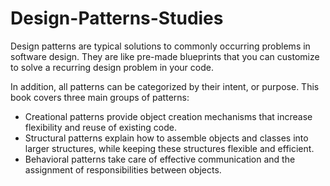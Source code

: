 # Design-Patterns-Studies

Design patterns are typical solutions to commonly occurring problems in software design. They are like pre-made blueprints that you can customize to solve a recurring design problem in your code.

In addition, all patterns can be categorized by their intent, or purpose. This book covers three main groups of patterns:

- Creational patterns provide object creation mechanisms that increase flexibility and reuse of existing code.
- Structural patterns explain how to assemble objects and classes into larger structures, while keeping these structures flexible and efficient.
- Behavioral patterns take care of effective communication and the assignment of responsibilities between objects.
